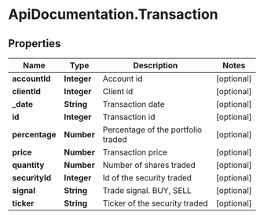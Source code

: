 # ApiDocumentation.Transaction

## Properties
Name | Type | Description | Notes
------------ | ------------- | ------------- | -------------
**accountId** | **Integer** | Account id | [optional] 
**clientId** | **Integer** | Client id | [optional] 
**_date** | **String** | Transaction date | [optional] 
**id** | **Integer** | Transaction id | [optional] 
**percentage** | **Number** | Percentage of the portfolio traded | [optional] 
**price** | **Number** | Transaction price | [optional] 
**quantity** | **Number** | Number of shares traded | [optional] 
**securityId** | **Integer** | Id of the security traded | [optional] 
**signal** | **String** | Trade signal. BUY, SELL | [optional] 
**ticker** | **String** | Ticker of the security traded | [optional] 


